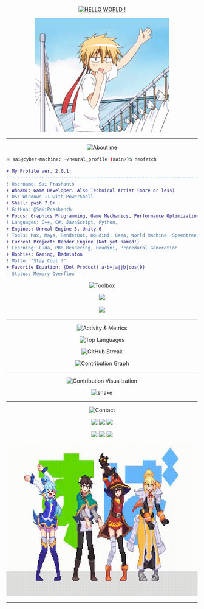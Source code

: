 
<p align="center">
<a href="https://github.com/kawarimidoll/typograssy">
    <img alt="HELLO WORLD !" src="https://typograssy.deno.dev/api?text=Hello!%20i%20am%20Sai,%20Nice%20to%20meet%20ya%20.%20&l0=none&l1=00ffff&l2=ff00ff&l3=ffff00&l4=8a2be2&bg=none&frame=none&speed=80&comment=">
  </a>
</p>


<p align="center">
  <img src="assets/anime_hello.gif" alt="Hello animation" height="300" />
</p>

---

<p align="center">
  <img src="https://readme-typing-svg.herokuapp.com?font=Orbitron&weight=900&size=28&duration=4000&pause=1500&color=00FFFF&background=00000000&center=true&vCenter=true&width=435&lines=🎮+About+me" alt="About me" />
</p> 

```bash
🔥 sai@cyber-machine: ~/neural_profile (main⚡)$ neofetch
```

```diff
+ My Profile ver. 2.0.1: 
- ----------------------------------------------------------------------------------------
! Username: Sai Prashanth
+ WhoamI: Game Developer. Also Technical Artist (more or less)
! OS: Windows 11 with PowerShell
+ Shell: pwsh 7.0+
! GitHub: @SaiiPrashanth
+ Focus: Graphics Programming, Game Mechanics, Performance Optimization
! Languages: C++, C#, JavaScript, Python, 
+ Engines: Unreal Engine 5, Unity 6
! Tools: Max, Maya, RenderDoc, Houdini, Gaea, World Machine, Speedtree, Git, Photoshop, Illustrator
+ Current Project: Render Engine (Not yet named!) 
! Learning: Cuda, PBR Rendering, Houdini, Procedural Generation
+ Hobbies: Gaming, Badminton
! Motto: "Stay Cool !"
+ Favorite Equation: (Dot Product) a⋅b=∣a∣∣b∣cos(θ)
- Status: Memory Overflow
```

<p align="center">
  <img src="https://readme-typing-svg.herokuapp.com?font=Orbitron&weight=900&size=28&duration=4000&pause=1500&color=00FFFF&background=00000000&center=true&vCenter=true&width=435&lines=⚙️+Toolbox" alt="Toolbox" />
</p>
<p align="center">
  <img src="https://skillicons.dev/icons?i=cpp,cs,js,python,unreal,unity,blender,maya" />
</p>
<p align="center">
  <img src="https://skillicons.dev/icons?i=houdini,photoshop,illustrator,premiere,git,github,vscode,rider," />
</p>




---

<p align="center">
  <img src="https://readme-typing-svg.herokuapp.com?font=Orbitron&weight=900&size=28&duration=4000&pause=1500&color=00FFFF&background=00000000&center=true&vCenter=true&width=435&lines=📊+Activity+%26+Metrics" alt="Activity & Metrics" />
</p>


<p align="center">
  <img src="https://github-readme-stats.vercel.app/api/top-langs/?username=SaiiPrashanth&layout=compact&theme=vision-friendly-dark&hide_border=true&border_radius=10&bg_color=0a0a0a&title_color=00ffff&text_color=ffffff&icon_color=ff00ff" alt="Top Languages" height="160" />
</p>

<p align="center">
  <img src="https://github-readme-streak-stats.herokuapp.com/?user=SaiiPrashanth&theme=neon&hide_border=true&border_radius=10" alt="GitHub Streak" height="180" />
</p>

<p align="center">
  <img src="https://github-readme-activity-graph.vercel.app/graph?username=SaiiPrashanth&custom_title=Contribution%20Graph&bg_color=0a0a0a&color=00ffff&line=ff00ff&point=ffff00&area=true&hide_border=true&radius=10" alt="Contribution Graph" />
</p>

---

<p align="center">
  <img src="https://readme-typing-svg.herokuapp.com?font=Orbitron&weight=900&size=28&duration=4000&pause=1500&color=00FFFF&background=00000000&center=true&vCenter=true&width=500&lines=🐍+Contribution+Visualization" alt="Contribution Visualization" />
</p>
<!-- Snake (enable workflow first) -->
<p align="center">
  <img src="https://raw.githubusercontent.com/SaiiPrashanth/SaiiPrashanth/output/github-contribution-grid-snake-dark.svg" alt="snake" />
</p>

---

<p align="center">
  <img src="https://readme-typing-svg.herokuapp.com?font=Orbitron&weight=900&size=28&duration=4000&pause=1500&color=00FFFF&background=00000000&center=true&vCenter=true&width=435&lines=🌐+Contact" alt="Contact" />
</p>
<p align="center">
  <a href="https://saiiprashanth.github.io/"><img src="https://img.shields.io/badge/Website-Portfolio-00FFFF?style=for-the-badge&logo=google-chrome&logoColor=black&labelColor=0a0a0a" /></a>
  <a href="mailto:saiiprashanth23@gmail.com"><img src="https://img.shields.io/badge/Email-Contact-EA4335?style=for-the-badge&logo=gmail&logoColor=white&labelColor=0a0a0a" /></a>
  <a href="https://www.linkedin.com/in/saiiprashanth/"><img src="https://img.shields.io/badge/LinkedIn-Network-0A66C2?style=for-the-badge&logo=linkedin&logoColor=white&labelColor=0a0a0a" /></a>
</p>
<p align="center">
  <a href="https://discord.com/users/Saiiprashanth"><img src="https://img.shields.io/badge/Discord-Chat-5865F2?style=for-the-badge&logo=discord&logoColor=white&labelColor=0a0a0a" /></a>
  <a href="https://www.artstation.com/saiiprashanth"><img src="https://img.shields.io/badge/ArtStation-Gallery-13AFF0?style=for-the-badge&logo=artstation&logoColor=white&labelColor=0a0a0a" /></a>
  <a href="https://saiiprashanth.itch.io/"><img src="https://img.shields.io/badge/Itch.io-Games-FA5C5C?style=for-the-badge&logo=itchdotio&logoColor=white&labelColor=0a0a0a" /></a>
</p>

<p align="center">
  <img src="assets/konosuba_dance.gif" alt="Konosuba dance" height="400" />
</p>

---



